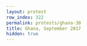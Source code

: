 ```yaml
---
layout: protest
row_index: 322
permalink: protests/ghana-30
title: Ghana, September 2017
hidden: true
---
```

